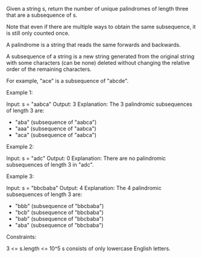 Given a string s, return the number of unique palindromes of length three
that are a subsequence of s.

Note that even if there are multiple ways to obtain the same subsequence, it
is still only counted once.

A palindrome is a string that reads the same forwards and backwards.

A subsequence of a string is a new string generated from the original string
with some characters (can be none) deleted without changing the relative
order of the remaining characters.


For example, "ace" is a subsequence of "abcde".



Example 1:


Input: s = "aabca"
Output: 3
Explanation: The 3 palindromic subsequences of length 3 are:
- "aba" (subsequence of "aabca")
- "aaa" (subsequence of "aabca")
- "aca" (subsequence of "aabca")


Example 2:


Input: s = "adc"
Output: 0
Explanation: There are no palindromic subsequences of length 3 in "adc".


Example 3:


Input: s = "bbcbaba"
Output: 4
Explanation: The 4 palindromic subsequences of length 3 are:
- "bbb" (subsequence of "bbcbaba")
- "bcb" (subsequence of "bbcbaba")
- "bab" (subsequence of "bbcbaba")
- "aba" (subsequence of "bbcbaba")



Constraints:


3 <= s.length <= 10^5
s consists of only lowercase English letters.




